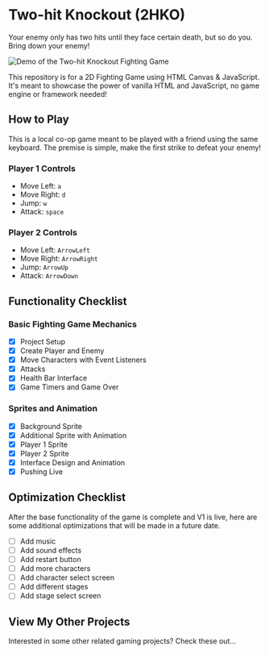 # Two-hit Knockout (2HKO) 
Your enemy only has two hits until they face certain death, but so do you. Bring down your enemy!

![Demo of the Two-hit Knockout Fighting Game](/img/2hko.gif "Demo of the Two-hit KNockout Fighting Game")

This repository is for a 2D Fighting Game using HTML Canvas &amp; JavaScript. It's meant to showcase the power of vanilla HTML and JavaScript, no game engine or framework needed!

## How to Play
This is a local co-op game meant to be played with a friend using the same keyboard. 
The premise is simple, make the first strike to defeat your enemy!

### Player 1 Controls 
- Move Left: `a`
- Move Right: `d`
- Jump: `w`
- Attack: `space`

### Player 2 Controls
- Move Left: `ArrowLeft`
- Move Right: `ArrowRight`
- Jump: `ArrowUp`
- Attack: `ArrowDown`

## Functionality Checklist

### Basic Fighting Game Mechanics
- [x] Project Setup
- [x] Create Player and Enemy
- [x] Move Characters with Event Listeners
- [x] Attacks
- [x] Health Bar Interface
- [x] Game Timers and Game Over

### Sprites and Animation
- [x] Background Sprite
- [x] Additional Sprite with Animation
- [x] Player 1 Sprite
- [x] Player 2 Sprite
- [x] Interface Design and Animation
- [x] Pushing Live

## Optimization Checklist
After the base functionality of the game is complete and V1 is live, here are some additional optimizations that will be made in a future date.

- [ ] Add music
- [ ] Add sound effects
- [ ] Add restart button
- [ ] Add more characters
- [ ] Add character select screen
- [ ] Add different stages
- [ ] Add stage select screen

## View My Other Projects
Interested in some other related gaming projects? Check these out...
